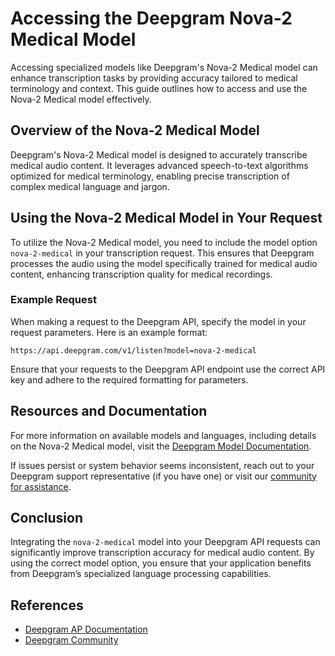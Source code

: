 # Accessing the Deepgram Nova-2 Medical Model

Accessing specialized models like Deepgram's Nova-2 Medical model can enhance transcription tasks by providing accuracy tailored to medical terminology and context. This guide outlines how to access and use the Nova-2 Medical model effectively.

## Overview of the Nova-2 Medical Model

Deepgram's Nova-2 Medical model is designed to accurately transcribe medical audio content. It leverages advanced speech-to-text algorithms optimized for medical terminology, enabling precise transcription of complex medical language and jargon.

## Using the Nova-2 Medical Model in Your Request

To utilize the Nova-2 Medical model, you need to include the model option `nova-2-medical` in your transcription request. This ensures that Deepgram processes the audio using the model specifically trained for medical audio content, enhancing transcription quality for medical recordings.

### Example Request

When making a request to the Deepgram API, specify the model in your request parameters. Here is an example format:

```plaintext
https://api.deepgram.com/v1/listen?model=nova-2-medical
```

Ensure that your requests to the Deepgram API endpoint use the correct API key and adhere to the required formatting for parameters.

## Resources and Documentation

For more information on available models and languages, including details on the Nova-2 Medical model, visit the [Deepgram Model Documentation](https://developers.deepgram.com/docs/models-languages-overview#nova-2).

If issues persist or system behavior seems inconsistent, reach out to your Deepgram support representative (if you have one) or visit our [community for assistance](https://discord.gg/deepgram).

## Conclusion

Integrating the `nova-2-medical` model into your Deepgram API requests can significantly improve transcription accuracy for medical audio content. By using the correct model option, you ensure that your application benefits from Deepgram’s specialized language processing capabilities.

## References

- [Deepgram AP Documentation](https://developers.deepgram.com/docs/models-languages-overview#nova-2)
- [Deepgram Community](https://discord.gg/deepgram)